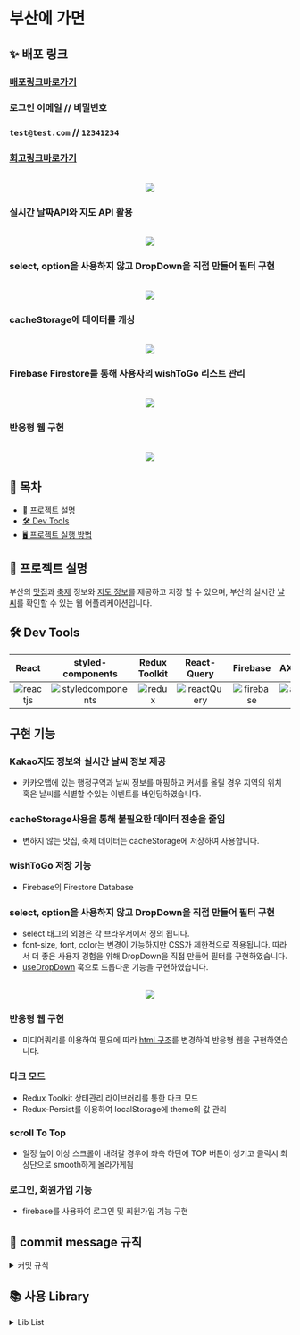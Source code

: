 # 부산에 가면
## **✨ 배포 링크**
### [배포링크바로가기](https://pusan-anotheranotherhoon.vercel.app/)

### 로그인 이메일 // 비밀번호

### `test@test.com` // `12341234`

### [회고링크바로가기](https://velog.io/@anotherhoon/%EA%B0%9C%EC%9D%B8-%ED%94%84%EB%A1%9C%EC%A0%9D%ED%8A%B8-%EB%B6%80%EC%82%B0%EC%97%90-%EA%B0%80%EB%A9%B4-%ED%9A%8C%EA%B3%A0)

<p align="center">
  <br>
  <img src="./images/gif/thumbnail.gif">
  <br>
</p>

### 실시간 날짜API와 지도 API 활용
<p align="center">
  <br>
  <img src="./images/gif/MainWeatherAndMap.gif">
  <br>
</p>

### select, option을 사용하지 않고 DropDown을 직접 만들어 필터 구현
<p align="center">
  <br>
  <img src="./images/gif/DropDownFilter.gif">
  <br>
</p>

### cacheStorage에  데이터를 캐싱
<p align="center">
  <br>
  <img src="./images/gif/CacheStorage.gif">
  <br>
</p>

### Firebase Firestore를 통해 사용자의 wishToGo 리스트 관리
<p align="center">
  <br>
  <img src="./images/gif/wishToGoFirebase.gif">
  <br>
</p>

### 반응형 웹 구현
<p align="center">
  <br>
  <img src="./images/gif/responsive.gif">
  <br>
</p>


## 📝 목차

- [📰 프로젝트 설명](#-프로젝트-설명)
- [🛠️ Dev Tools](#-dev-tools)
- [🖥 프로젝트 실행 방법](#-프로젝트-실행-방법)

## **📰 프로젝트 설명**

부산의 [맛집](https://www.data.go.kr/iim/api/selectAPIAcountView.do)과 [축제](https://www.data.go.kr/iim/api/selectAPIAcountView.do) 정보와 [지도 정보](https://react-kakao-maps-sdk.jaeseokim.dev/)를 제공하고 저장 할 수 있으며, 부산의 실시간 [날씨](https://openweathermap.org/current)를 확인할 수 있는 웹 어플리케이션입니다.


## **🛠 Dev Tools**

| React | styled-components |  Redux Toolkit   |  React-Query   | Firebase|AXIOS|카카오맵|
| :--------: | :--------: | :------: | :-----: |:------: |:------:|:------:
|   ![reactjs]    |   ![styledcomponents]    | ![redux] | ![reactQuery] |![firebase]|![axios]|![kakaoMap]|


## 구현 기능

### Kakao지도 정보와 실시간 날씨 정보 제공
* 카카오맵에 있는 행정구역과 날씨 정보를 매핑하고 커서를 올릴 경우 지역의 위치 혹은 날씨를 식별할 수있는 이벤트를 바인딩하였습니다.

### cacheStorage사용을 통해 불필요한 데이터 전송을 줄임
* 변하지 않는 맛집, 축제 데이터는 cacheStorage에 저장하여 사용합니다.

### wishToGo 저장 기능
* Firebase의 Firestore Database

### select, option을 사용하지 않고 DropDown을 직접 만들어 필터 구현
* select 태그의 외형은 각 브라우저에서 정의 됩니다. 
* font-size, font, color는 변경이 가능하지만 CSS가 제한적으로 적용됩니다. 따라서 더 좋은 사용자 경험을 위해 DropDown을 직접 만들어 필터를 구현하였습니다.
* [useDropDown](https://github.com/anotheranotherhoon/pusan/blob/main/src/hook/useDropDown.js) 훅으로 드롭다운 기능을 구현하였습니다.

<p align="center">
  <br>
  <img src="./images/code/DropDown.png">
  <br>
</p>

### 반응형 웹 구현
* 미디어쿼리를 이용하여 필요에 따라 [html 구조](https://github.com/anotheranotherhoon/pusan/blob/94cc4c573a6d125dee50882a0172385b3ae8d139/src/components/Card.js#L18-L46)를 변경하여 반응형 웹을 구현하였습니다.


### 다크 모드
* Redux Toolkit 상태관리 라이브러리를 통한 다크 모드
* Redux-Persist를 이용하여 localStorage에 theme의 값 관리

### scroll To Top
* 일정 높이 이상 스크롤이 내려갈 경우에 좌측 하단에 TOP 버튼이 생기고 클릭시 최상단으로 smooth하게 올라가게됨

### 로그인, 회원가입 기능
* firebase를 사용하여 로그인 및 회원가입 기능 구현


##  **🌱 commit message 규칙**

<details>
<summary>커밋 규칙</summary>
<div markdown="1">

⭐ feat : 새로운 기능에 대한 커밋

🎨 ui : 새로운 CSS관련 디자인에 대한 커밋

🛠 fix : 버그 수정에 대한 커밋

🧱 build : 빌드 관련 파일 수정에 대한 커밋

👏 chore : 파일 이동, 파일명 수정, 변수 제거 등의 자잘한 수정에 대한 커밋

⚒ refactor : 코드 리팩토링에 대한 커밋

📝 style : 공백 제거와 같은, 코드 스타일 혹은 포맷 등에 관한 커밋

✏ docs : 문서 수정에 대한 커밋

💡 ci : CI관련 설정 수정에 대한 커밋

</div>
</details>

## 📚 사용 Library

<details>
<summary>Lib List</summary>
<div markdown="1">

### production
- react
- react-query
- typeScript
- firebase
- redux-toolkit
- redux-thunk
- redux-persist
- styled-components
- axios
-  react-kakao-maps-sdk
- react-loader-spinner

</div>
</details>


<!-- Stack Icon Refernces -->

[reactjs]: /images/stack/reactjs.png
[styledcomponents]: /images/stack/styledcomponents.png
[redux]: /images/stack/redux.png
[reactrouter]: /images/stack/reactrouter.png
[firebase]: /images/stack/firebase.png
[axios]:/images/stack/axios.png
[reactQuery]:/images/stack/reactQuery.svg
[kakaoMap]:/images/stack/kakaoMap.png
